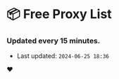 # :package: Free Proxy List
### Updated every 15 minutes.

- Last updated: `2024-06-25 18:36`

:heart:
